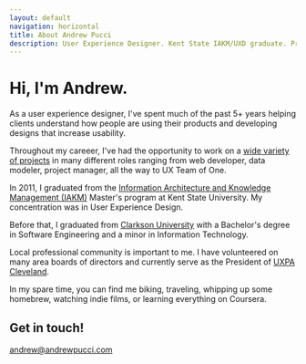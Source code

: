 ```yaml
---
layout: default
navigation: horizontal
title: About Andrew Pucci
description: User Experience Designer. Kent State IAKM/UXD graduate. President of UXPA Cleveland. Enjoys homebrewing.
---
```


# Hi, I'm Andrew.

As a user experience designer, I've spent much of the past 5+ years helping clients understand how people are using their products and developing designs that increase usability.

Throughout my careeer, I've had the opportunity to work on a [wide variety of projects](/work/) in many different roles ranging from web developer, data modeler, project manager, all the way to UX Team of One.

In 2011, I graduated from the [Information Architecture and Knowledge Management (IAKM)](http://iakm.kent.edu) Master's program at Kent State University. My concentration was in User Experience Design.

Before that, I graduated from [Clarkson University](http://www.clarkson.edu) with a Bachelor's degree in Software Engineering and a minor in Information Technology.

Local professional community is important to me. I have volunteered on many area boards of directors and currently serve as the President of [UXPA Cleveland](http://www.uxpacleveland.org).

In my spare time, you can find me biking, traveling, whipping up some homebrew, watching indie films, or learning everything on Coursera.

## Get in touch!
<i class="fi-mail"></i> <andrew@andrewpucci.com>